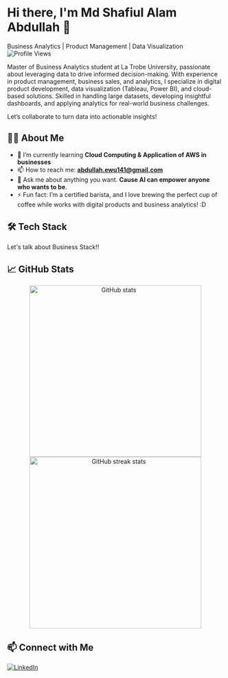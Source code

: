 # Hi there, I'm Md Shafiul Alam Abdullah 👋
Business Analytics | Product Management | Data Visualization
![Profile Views](https://komarev.com/ghpvc/?username=your-username&color=blue)

Master of Business Analytics student at La Trobe University, passionate about leveraging data to drive informed decision-making. With experience in product management, business sales, and analytics, I specialize in digital product development, data visualization (Tableau, Power BI), and cloud-based solutions. Skilled in handling large datasets, developing insightful dashboards, and applying analytics for real-world business challenges.

Let’s collaborate to turn data into actionable insights!

## 👨‍💻 About Me

- 🌱 I’m currently learning **Cloud Computing & Application of AWS in businesses**
- 📫 How to reach me: **abdullah.ewu141@gmail.com**
- 💬 Ask me about anything you want. **Cause AI can empower anyone who wants to be**.
- ⚡ Fun fact: I’m a certified barista, and I love brewing the perfect cup of coffee while works with digital products and business analytics! :D

## 🛠️ Tech Stack

Let's talk about Business Stack!!

## 📈 GitHub Stats

<p align="center">
  <img src="https://github-readme-stats.vercel.app/api?username=your-username&show_icons=true&theme=tokyonight" alt="GitHub stats" width="400">
  <img src="https://github-readme-streak-stats.herokuapp.com/?user=your-username&theme=tokyonight" alt="GitHub streak stats" width="400">
</p>

## 📫 Connect with Me

[![LinkedIn](https://img.shields.io/badge/-LinkedIn-333333?style=flat&logo=linkedin)](https://www.linkedin.com/in/abdullah999/) 

